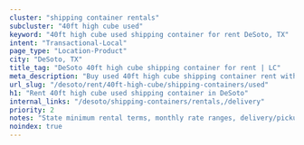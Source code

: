 ```yaml
---
cluster: "shipping container rentals"
subcluster: "40ft high cube used"
keyword: "40ft high cube used shipping container for rent DeSoto, TX"
intent: "Transactional-Local"
page_type: "Location-Product"
city: "DeSoto, TX"
title_tag: "DeSoto 40ft high cube shipping container for rent | LC"
meta_description: "Buy used 40ft high cube shipping container rent with local delivery in DeSoto, TX. LC Container — local Since 2003. Request a fast quote today."
url_slug: "/desoto/rent/40ft-high-cube/shipping-containers/used"
h1: "Rent 40ft high cube used shipping container in DeSoto"
internal_links: "/desoto/shipping-containers/rentals,/delivery"
priority: 2
notes: "State minimum rental terms, monthly rate ranges, delivery/pickup fees, service area."
noindex: true
---
```


<!-- TODO: Add unique city/inventory copy, images, and internal links here. -->
